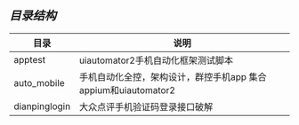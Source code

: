 ***目录结构***
--

|目录          |说明                                                       |
|-------------|-----------------------------------------------------------|
|apptest      |uiautomator2手机自动化框架测试脚本                            |
|auto_mobile  |手机自动化全控，架构设计，群控手机app 集合appium和uiautomator2   |
|dianpinglogin|大众点评手机验证码登录接口破解                                  |
